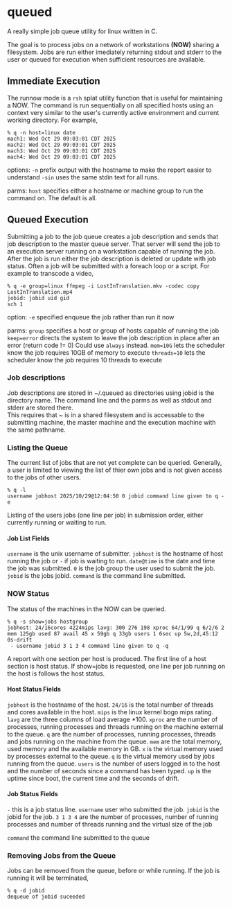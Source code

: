 # queued
A really simple job queue utility for linux written in C.

The goal is to process jobs on a network of workstations **(NOW)** sharing a filesystem.
Jobs are run either imediately returning stdout and stderr to the user or queued for execution when sufficient resources are available.

## Immediate Execution
The runnow mode is a `rsh` splat utility function that is useful for maintaining a NOW.  The command is run sequentially on all specified hosts using an context very similar to the user's currently active environment and current working directory.
For example,

```
% q -n host=linux date
mach1: Wed Oct 29 09:03:01 CDT 2025
mach2: Wed Oct 29 09:03:01 CDT 2025
mach3: Wed Oct 29 09:03:01 CDT 2025
mach4: Wed Oct 29 09:03:01 CDT 2025
```

options:
  `-n` prefix output with the hostname to make the report easier to understand
  `-sin` uses the same stdin text for all runs.

parms:
  `host` specifies either a hostname or machine group to run the command on. The default is all.

## Queued Execution
Submitting a job to the job queue creates a job description and sends that job description to the master queue server.  That server will send the job to an execution server running on a workstation capable of running the job.  After the job is run either the job description is deleted or update with job status. Often a job will be submitted with a foreach loop or a script.
For example to transcode a video,

```
% q -e group=linux ffmpeg -i LostInTranslation.mkv -codec copy LostInTranslation.mp4
jobid: jobid uid gid
sch 1
```

option:
  `-e` specified enqueue the job rather than run it now

parms:
  `group` specifies a host or group of hosts capable of running the job
  `keep=error` directs the system to leave the job description in place after an error (return code != 0) Could use `always` instead.
  `mem=10G` lets the scheduler know the job requires 10GB of memory to execute
  `threads=10` lets the scheduler know the job requires 10 threads to execute

### Job descriptions
Job descriptions are stored in ~/.queued as directories using jobid is the directory name.
The command line and the parms as well as stdout and stderr are stored there.  
This requires that ~ is in a shared filesystem and is accessable to the submitting machine, the master machine and the execution machine with the same pathname.

### Listing the Queue
The current list of jobs that are not yet complete can be queried. 
Generally, a user is limited to viewing the list of thier own jobs and is not given access to the jobs of other users.

```
% q -l
username jobhost 2025/10/29@12:04:50 0 jobid command line given to q -e
```

Listing of the users jobs (one line per job) in submission order, either currently running or waiting to run.

#### Job List Fields
  `username` is the unix username of submitter.
  `jobhost` is the hostname of host running the job or `-` if job is waiting to run.
  `date@time` is the date and time the job was submitted.
  `0` is the job group the user used to submit the job.
  `jobid` is the jobs jobid.
  `command` is the command line submitted.
  
### NOW Status
The status of the machines in the NOW can be queried.

```
% q -s show=jobs hostgroup
jobhost: 24/16cores 4224mips lavg: 300 276 198 xproc 64/1/99 q 6/2/6 2 mem 125gb used 87 avail 45 x 59gb q 33gb users 1 6sec up 5w,2d,45:12 0s-drift
 - username jobid 3 1 3 4 command line given to q -q
```
A report with one section per host is produced. The first line of a host section is host status. 
If show=jobs is requested, one line per job running on the host is follows the host status.

#### Host Status Fields

  `jobhost` is the hostname of the host.
  `24/16` is the total number of threads and cores available in the host.
  `mips` is the linux kernel bogo mips rating.
  `lavg` are the three columns of load average *100.
  `xproc` are the number of processes, running processes and threads running on the machine external to the queue.
  `q` are the number of processes, running processes, threads and jobs running on the machine from the queue.
  `mem` are the total memory, used memory and the available memory in GB.
  `x` is the virtual memory used by processes external to the queue.
  `q` is the virtual memory used by jobs running from the queue.
  `users` is the number of users logged in to the host and the number of seconds since a command has been typed.
  `up` is the uptime since boot, the current time and the seconds of drift.

#### Job Status Fields

  `-` this is a job status line.
  `username` user who submitted the job.
  `jobid` is the jobid for the job.
  `3 1 3 4` are the number of processes, number of running processes and number of threads running and the virtual size of the job
  
  `command` the command line submitted to the queue

### Removing Jobs from the Queue
Jobs can be removed from the queue, before or while running.  If the job is running it will be terminated,

```
% q -d jobid
dequeue of jobid suceeded
```


